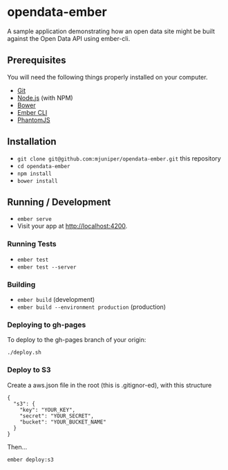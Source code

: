 # opendata-ember
A sample application demonstrating how an open data site might be built against the Open Data API using ember-cli.

## Prerequisites

You will need the following things properly installed on your computer.

* [Git](http://git-scm.com/)
* [Node.js](http://nodejs.org/) (with NPM)
* [Bower](http://bower.io/)
* [Ember CLI](http://www.ember-cli.com/)
* [PhantomJS](http://phantomjs.org/)

## Installation

* `git clone git@github.com:mjuniper/opendata-ember.git` this repository
* `cd opendata-ember`
* `npm install`
* `bower install`

## Running / Development

* `ember serve`
* Visit your app at [http://localhost:4200](http://localhost:4200).

### Running Tests

* `ember test`
* `ember test --server`

### Building

* `ember build` (development)
* `ember build --environment production` (production)

### Deploying to gh-pages

To deploy to the gh-pages branch of your origin:

`./deploy.sh`

### Deploy to S3

Create a aws.json file in the root (this is .gitignor-ed), with this structure

```
{
  "s3": {
    "key": "YOUR_KEY",
    "secret": "YOUR_SECRET",
    "bucket": "YOUR_BUCKET_NAME"
  }
}

```

Then...

`ember deploy:s3 `
